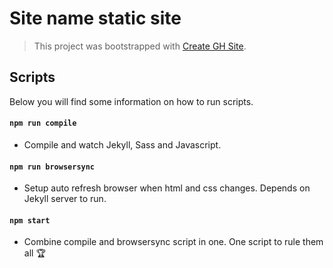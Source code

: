 # Site name static site
> This project was bootstrapped with [Create GH Site](https://github.com/front/create-gh-site).


## Scripts
Below you will find some information on how to run scripts.

#### `npm run compile`
- Compile and watch Jekyll, Sass and Javascript.


#### `npm run browsersync`
- Setup auto refresh browser when html and css changes. Depends on Jekyll server to run.


#### `npm start`
 - Combine compile and browsersync script in one. One script to rule them all 🏆
